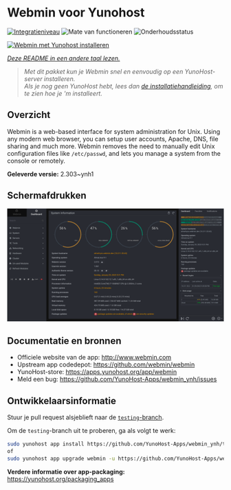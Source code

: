 <!--
NB: Deze README is automatisch gegenereerd door <https://github.com/YunoHost/apps/tree/master/tools/readme_generator>
Hij mag NIET handmatig aangepast worden.
-->

# Webmin voor Yunohost

[![Integratieniveau](https://apps.yunohost.org/badge/integration/webmin)](https://ci-apps.yunohost.org/ci/apps/webmin/)
![Mate van functioneren](https://apps.yunohost.org/badge/state/webmin)
![Onderhoudsstatus](https://apps.yunohost.org/badge/maintained/webmin)

[![Webmin met Yunohost installeren](https://install-app.yunohost.org/install-with-yunohost.svg)](https://install-app.yunohost.org/?app=webmin)

*[Deze README in een andere taal lezen.](./ALL_README.md)*

> *Met dit pakket kun je Webmin snel en eenvoudig op een YunoHost-server installeren.*  
> *Als je nog geen YunoHost hebt, lees dan [de installatiehandleiding](https://yunohost.org/install), om te zien hoe je 'm installeert.*

## Overzicht

Webmin is a web-based interface for system administration for Unix. Using any modern web browser, you can setup user accounts, Apache, DNS, file sharing and much more. Webmin removes the need to manually edit Unix configuration files like `/etc/passwd`, and lets you manage a system from the console or remotely.

**Geleverde versie:** 2.303~ynh1

## Schermafdrukken

![Schermafdrukken van Webmin](./doc/screenshots/screenshot.png)

## Documentatie en bronnen

- Officiele website van de app: <http://www.webmin.com>
- Upstream app codedepot: <https://github.com/webmin/webmin>
- YunoHost-store: <https://apps.yunohost.org/app/webmin>
- Meld een bug: <https://github.com/YunoHost-Apps/webmin_ynh/issues>

## Ontwikkelaarsinformatie

Stuur je pull request alsjeblieft naar de [`testing`-branch](https://github.com/YunoHost-Apps/webmin_ynh/tree/testing).

Om de `testing`-branch uit te proberen, ga als volgt te werk:

```bash
sudo yunohost app install https://github.com/YunoHost-Apps/webmin_ynh/tree/testing --debug
of
sudo yunohost app upgrade webmin -u https://github.com/YunoHost-Apps/webmin_ynh/tree/testing --debug
```

**Verdere informatie over app-packaging:** <https://yunohost.org/packaging_apps>
